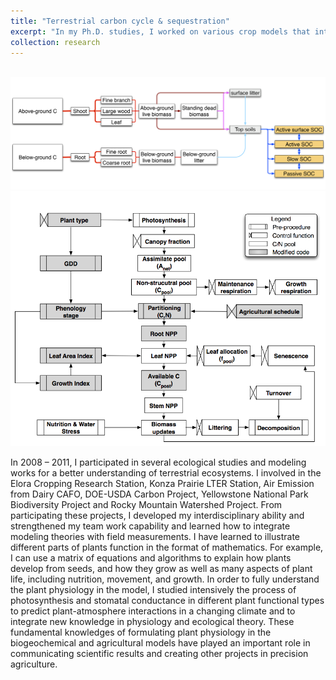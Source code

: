```yaml
---
title: "Terrestrial carbon cycle & sequestration"
excerpt: "In my Ph.D. studies, I worked on various crop models that integrate the understanding of crop physiology gathered from many years of laboratory and field experimentations. Therefore, results provided an effective means for investigating crop responses to climate change and alternative management scenarios. I have published my results to the peer-reviewed journals in Agronomy Journal and Soil Science Society American Journal. These publications demonstrated that my skill set in the application of crop physiology to climate change impact and adaptation research through the use of physiology-based crop models. Agriculture have to contribute to the mitigation of climate change, with crop models playing a role. <br/><img src='/images/SOC_trend_500x300.png'>"
collection: research
---
```


<br/><img src='/images/C_SOC_pool.png'>
<br/><img src='/images/crop_phenology_new_scheme.png'>


In 2008 – 2011, I participated in several ecological studies and modeling works for a better understanding of terrestrial ecosystems. I involved in the Elora Cropping Research Station, Konza Prairie LTER Station, Air Emission from Dairy CAFO, DOE-USDA Carbon Project, Yellowstone National Park Biodiversity Project and Rocky Mountain Watershed Project. From participating these projects, I developed my interdisciplinary ability and strengthened my team work capability and learned how to integrate modeling theories with field measurements. I have learned to illustrate different parts of plants function in the format of mathematics.  For example, I can use a matrix of equations and algorithms to explain how plants develop from seeds, and how they grow as well as many aspects of plant life, including nutrition, movement, and growth. In order to fully understand the plant physiology in the model, I studied intensively the process of photosynthesis and stomatal conductance in different plant functional types to predict plant-atmosphere interactions in a changing climate and to integrate new knowledge in physiology and ecological theory. These fundamental knowledges of formulating plant physiology in the biogeochemical and agricultural models have played an important role in communicating scientific results and creating other projects in precision agriculture.